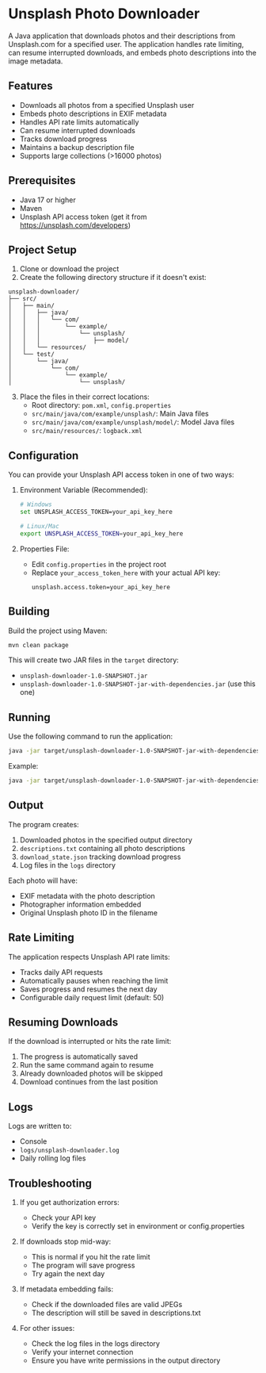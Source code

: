 # Unsplash Photo Downloader

A Java application that downloads photos and their descriptions from Unsplash.com for a specified user. The application handles rate limiting, can resume interrupted downloads, and embeds photo descriptions into the image metadata.

## Features

- Downloads all photos from a specified Unsplash user
- Embeds photo descriptions in EXIF metadata
- Handles API rate limits automatically
- Can resume interrupted downloads
- Tracks download progress
- Maintains a backup description file
- Supports large collections (>16000 photos)

## Prerequisites

- Java 17 or higher
- Maven
- Unsplash API access token (get it from https://unsplash.com/developers)

## Project Setup

1. Clone or download the project
2. Create the following directory structure if it doesn't exist:
```
unsplash-downloader/
├── src/
│   ├── main/
│   │   ├── java/
│   │   │   └── com/
│   │   │       └── example/
│   │   │           └── unsplash/
│   │   │               ├── model/
│   │   └── resources/
│   └── test/
│       └── java/
│           └── com/
│               └── example/
│                   └── unsplash/
```

3. Place the files in their correct locations:
   - Root directory: `pom.xml`, `config.properties`
   - `src/main/java/com/example/unsplash/`: Main Java files
   - `src/main/java/com/example/unsplash/model/`: Model Java files
   - `src/main/resources/`: `logback.xml`

## Configuration

You can provide your Unsplash API access token in one of two ways:

1. Environment Variable (Recommended):
   ```bash
   # Windows
   set UNSPLASH_ACCESS_TOKEN=your_api_key_here

   # Linux/Mac
   export UNSPLASH_ACCESS_TOKEN=your_api_key_here
   ```

2. Properties File:
   - Edit `config.properties` in the project root
   - Replace `your_access_token_here` with your actual API key:
     ```properties
     unsplash.access.token=your_api_key_here
     ```

## Building

Build the project using Maven:
```bash
mvn clean package
```

This will create two JAR files in the `target` directory:
- `unsplash-downloader-1.0-SNAPSHOT.jar`
- `unsplash-downloader-1.0-SNAPSHOT-jar-with-dependencies.jar` (use this one)

## Running

Use the following command to run the application:
```bash
java -jar target/unsplash-downloader-1.0-SNAPSHOT-jar-with-dependencies.jar <username> <output_directory>
```

Example:
```bash
java -jar target/unsplash-downloader-1.0-SNAPSHOT-jar-with-dependencies.jar johndoe ./photos
```

## Output

The program creates:
1. Downloaded photos in the specified output directory
2. `descriptions.txt` containing all photo descriptions
3. `download_state.json` tracking download progress
4. Log files in the `logs` directory

Each photo will have:
- EXIF metadata with the photo description
- Photographer information embedded
- Original Unsplash photo ID in the filename

## Rate Limiting

The application respects Unsplash API rate limits:
- Tracks daily API requests
- Automatically pauses when reaching the limit
- Saves progress and resumes the next day
- Configurable daily request limit (default: 50)

## Resuming Downloads

If the download is interrupted or hits the rate limit:
1. The progress is automatically saved
2. Run the same command again to resume
3. Already downloaded photos will be skipped
4. Download continues from the last position

## Logs

Logs are written to:
- Console
- `logs/unsplash-downloader.log`
- Daily rolling log files

## Troubleshooting

1. If you get authorization errors:
   - Check your API key
   - Verify the key is correctly set in environment or config.properties

2. If downloads stop mid-way:
   - This is normal if you hit the rate limit
   - The program will save progress
   - Try again the next day

3. If metadata embedding fails:
   - Check if the downloaded files are valid JPEGs
   - The description will still be saved in descriptions.txt

4. For other issues:
   - Check the log files in the logs directory
   - Verify your internet connection
   - Ensure you have write permissions in the output directory